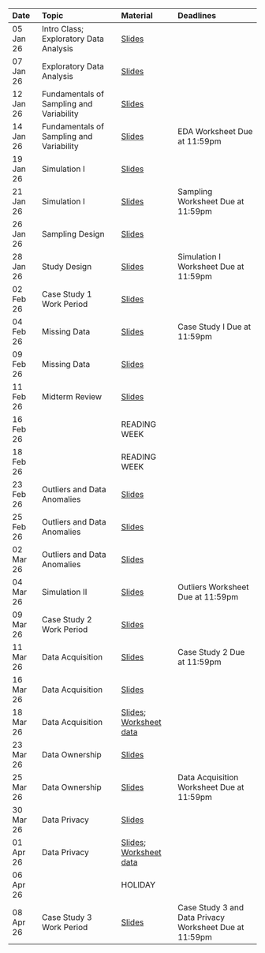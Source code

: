 |Date      |Topic |Material     |Deadlines |
|:---------|:-----|:------------|:---------|
|05 Jan 26 | Intro Class; Exploratory Data Analysis |[Slides]()   |          |
|07 Jan 26 | Exploratory Data Analysis |[Slides]()   |          |
|12 Jan 26 | Fundamentals of Sampling and Variability |[Slides]()   |          |
|14 Jan 26 | Fundamentals of Sampling and Variability     |[Slides]()   |  EDA Worksheet Due at 11:59pm |
|19 Jan 26 | Simulation I  |[Slides]()   |          |
|21 Jan 26 | Simulation I |[Slides]()   |    Sampling Worksheet Due at 11:59pm      |
|26 Jan 26 | Sampling Design  |[Slides](slides/05-sampling-design.qmd)   |          |
|28 Jan 26 | Study Design  |[Slides]()   |   Simulation I Worksheet Due at 11:59pm        |
|02 Feb 26 | Case Study 1 Work Period  |[Slides]()   |          |
|04 Feb 26 | Missing Data  |[Slides]()   |  Case Study I Due at 11:59pm        |
|09 Feb 26 | Missing Data   |[Slides]()   |          |
|11 Feb 26 | Midterm Review     |[Slides]()   |          |
|16 Feb 26 |      |READING WEEK |          |
|18 Feb 26 |     |READING WEEK |          |
|23 Feb 26 | Outliers and Data Anomalies   |[Slides]()   |          |
|25 Feb 26 | Outliers and Data Anomalies |[Slides]()   |          |
|02 Mar 26 | Outliers and Data Anomalies    |[Slides]()   |          |
|04 Mar 26 | Simulation II    |[Slides]()   |  Outliers Worksheet Due at 11:59pm         |
|09 Mar 26 | Case Study 2 Work Period       |[Slides]()   |          |
|11 Mar 26 | Data Acquisition     |[Slides]()   | Case Study 2 Due at 11:59pm         |
|16 Mar 26 | Data Acquisition     |[Slides]()   |          |
|18 Mar 26 | Data Acquisition      |[Slides](); [Worksheet data](data/currency-data.html)  |      |
|23 Mar 26 | Data Ownership     |[Slides]()   |          |
|25 Mar 26 | Data Ownership    |[Slides]()     |  Data Acquisition Worksheet Due at 11:59pm     |
|30 Mar 26 |  Data Privacy    |[Slides](slides/13-data-privacy-1.qmd)   |          |
|01 Apr 26 |  Data Privacy    |[Slides](slides/14-data-privacy-2.qmd); [Worksheet data](data/web-data.html)   |          |
|06 Apr 26 |      |HOLIDAY      |          |
|08 Apr 26 | Case Study 3 Work Period     |[Slides]()   | Case Study 3 and Data Privacy Worksheet Due at 11:59pm |
